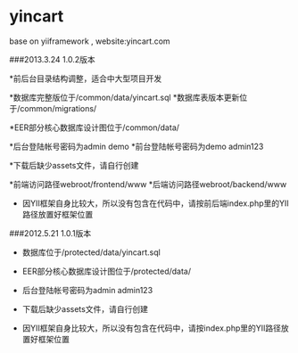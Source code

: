yincart
=======

base on yiiframework , website:yincart.com

###2013.3.24 1.0.2版本

*前后台目录结构调整，适合中大型项目开发

*数据库完整版位于/common/data/yincart.sql
*数据库表版本更新位于/common/migrations/

*EER部分核心数据库设计图位于/common/data/

*后台登陆帐号密码为admin demo
*前台登陆帐号密码为demo admin123

*下载后缺少assets文件，请自行创建

*前端访问路径webroot/frontend/www
*后端访问路径webroot/backend/www

* 因YII框架自身比较大，所以没有包含在代码中，请按前后端index.php里的YII路径放置好框架位置


###2012.5.21 1.0.1版本

* 数据库位于/protected/data/yincart.sql

* EER部分核心数据库设计图位于/protected/data/

* 后台登陆帐号密码为admin admin123

* 下载后缺少assets文件，请自行创建

* 因YII框架自身比较大，所以没有包含在代码中，请按index.php里的YII路径放置好框架位置
